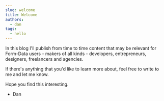 ```yaml
---
slug: welcome
title: Welcome
authors: 
  - dan
tags:
  - hello
---
```


<!-- truncate -->
In this blog I'll publish from time to time content that may be relevant for Form-Data users - makers of all kinds - developers, entrepreneurs, designers, freelancers and agencies.

If there's anything that you'd like to learn more about, feel free to write to me and let me know.

Hope you find this interesting.

- Dan

